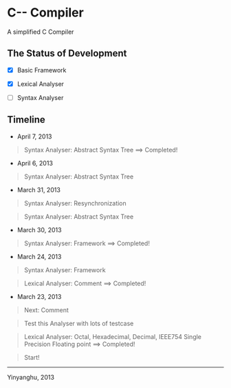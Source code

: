 # C-- Compiler

A simplified C Compiler

## The Status of Development

* [x] Basic Framework
* [x] Lexical Analyser
* [ ] Syntax Analyser


## Timeline

* April 7, 2013

> Syntax Analyser: Abstract Syntax Tree ==> Completed!

* April 6, 2013

> Syntax Analyser: Abstract Syntax Tree

* March 31, 2013

> Syntax Analyser: Resynchronization

> Syntax Analyser: Abstract Syntax Tree

* March 30, 2013

> Syntax Analyser: Framework ==> Completed!

* March 24, 2013

> Syntax Analyser: Framework

> Lexical Analyser: Comment ==> Completed!

* March 23, 2013

> Next: Comment

> Test this Analyser with lots of testcase

> Lexical Analyser: Octal, Hexadecimal, Decimal, IEEE754 Single Precision Floating point ==> Completed!

> Start!

***
Yinyanghu, 2013
